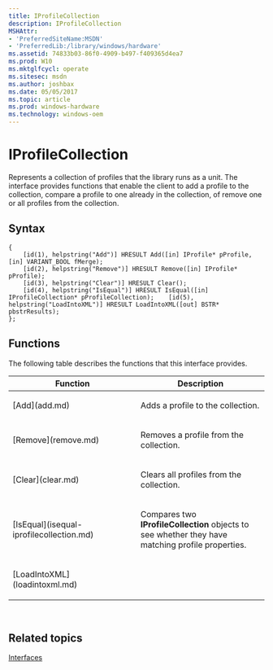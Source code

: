 ```yaml
---
title: IProfileCollection
description: IProfileCollection
MSHAttr:
- 'PreferredSiteName:MSDN'
- 'PreferredLib:/library/windows/hardware'
ms.assetid: 74833b03-86f0-4909-b497-f409365d4ea7
ms.prod: W10
ms.mktglfcycl: operate
ms.sitesec: msdn
ms.author: joshbax
ms.date: 05/05/2017
ms.topic: article
ms.prod: windows-hardware
ms.technology: windows-oem
---
```


# IProfileCollection


Represents a collection of profiles that the library runs as a unit. The interface provides functions that enable the client to add a profile to the collection, compare a profile to one already in the collection, of remove one or all profiles from the collection.

## Syntax


``` syntax
{
    [id(1), helpstring("Add")] HRESULT Add([in] IProfile* pProfile, [in] VARIANT_BOOL fMerge);
    [id(2), helpstring("Remove")] HRESULT Remove([in] IProfile* pProfile);
    [id(3), helpstring("Clear")] HRESULT Clear();
    [id(4), helpstring("IsEqual")] HRESULT IsEqual([in] IProfileCollection* pProfileCollection);    [id(5), helpstring("LoadIntoXML")] HRESULT LoadIntoXML([out] BSTR* pbstrResults);
};
```

## Functions


The following table describes the functions that this interface provides.

<table>
<colgroup>
<col width="50%" />
<col width="50%" />
</colgroup>
<thead>
<tr class="header">
<th>Function</th>
<th>Description</th>
</tr>
</thead>
<tbody>
<tr class="odd">
<td><p>[Add](add.md)</p></td>
<td><p>Adds a profile to the collection.</p></td>
</tr>
<tr class="even">
<td><p>[Remove](remove.md)</p></td>
<td><p>Removes a profile from the collection.</p></td>
</tr>
<tr class="odd">
<td><p>[Clear](clear.md)</p></td>
<td><p>Clears all profiles from the collection.</p></td>
</tr>
<tr class="even">
<td><p>[IsEqual](isequal-iprofilecollection.md)</p></td>
<td><p>Compares two <strong>IProfileCollection</strong> objects to see whether they have matching profile properties.</p></td>
</tr>
<tr class="odd">
<td><p>[LoadIntoXML](loadintoxml.md)</p></td>
<td><p></p></td>
</tr>
</tbody>
</table>

 

## Related topics


[Interfaces](interfaces-wprcontrol.md)

 

 








